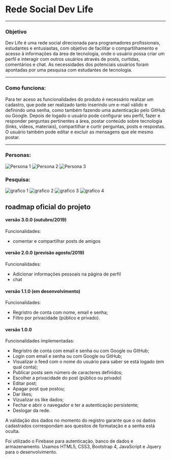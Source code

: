 # Rede Social Dev Life
---
### Objetivo

 Dev Life é uma rede social direcionada para programadores profissionais, estudantes e entusiastas, com objetivo de facilitar o compartilhamento e acesso à informações da área de tecnologia, onde o usuário possa criar um perfil e interagir com outros usuários através de posts, curtidas, comentários e chat. As necessidades dos potenciais usuários foram apontadas por uma pesquisa com estudantes de tecnologia.  

---
### Como funciona:

Para ter aceso as funcionalidades do produto é necessário realizar um cadastro, que pode ser realizado tanto inserindo um e-mail válido e definindo uma senha, como também fazendo uma autenticação pelo GitHub ou Google.
Depois de logado o usuário pode configurar seu perfil, fazer e responder perguntas pertinentes a área, postar conteúdo sobre tecnologia (links, vídeos, materiais), compartilhar e curtir perguntas, posts e respostas. O usuário também pode editar e excluir as mensagens que ele mesmo postar.

---

### Personas:
![Persona 1](public/src/img/persona01.jpg)
![Persona 2](public/src/img/persona02.jpg)
![Persona 3](public/src/img/persona03.jpg)

### Pesquisa:
![grafico 1](public/src/img/pesquisaIdade.PNG)
![grafico 2](public/src/img/pesquisaInteresse.PNG)
![grafico 3](public/src/img/pesquisaConteudo.PNG)
![grafico 4](public/src/img/pesquisaSugestões.PNG)


## roadmap oficial do projeto


#### versão 3.0.0 (outubro/2019)

Funcionalidades:
- comentar e compartilhar posts de amigos

#### versão 2.0.0 (previsão agosto/2019)

Funcionalidades:
- Adicionar informações pessoais na página de perfil
- chat

#### versão 1.1.0 (em desenvolvimento)

Funcionalidades:
- Regristro de conta com nome, email e senha;
- Filtro por privacidade (público e privado).

#### versão 1.0.0

Funcionalidades implementadas:
- Regristro de conta com email e senha ou com Google ou GitHub;
- Login com email e senha ou com Google ou GitHub;
- Visualizar o feed com o nome do usuário para saber se está logado (em qual conta); 
- Publicar posts sem número de caracteres definidos; 
- Escolher a privacidade do post (público ou privado)
- Editar post;
- Apagar post que postou;
- Dar likes; 
- Vizualizar os like dados;
- Fechar e abrir o navegador e ter a autenticação persistente;
- Deslogar da rede.

A validação dos dados no momento do registro garante que o os dados cadastrados correspondam aos quesitos de formatação e a senha está oculta. 

Foi utilizado o Firebase para autenticação, banco de dados e armazenamento. 
Usamos HTML5, CSS3, Bootstrap 4, JavaScript e Jquery para o desenvolvimento.
